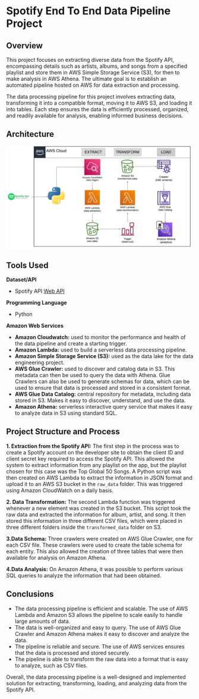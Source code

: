 # Spotify End To End Data Pipeline Project

## Overview

This project focuses on extracting diverse data from the Spotify API, encompassing details such as artists, albums, and songs from a specified playlist and store them in AWS Simple Storage Service (S3), for then to make analysis in AWS Athena. The ultimate goal is to establish an automated pipeline hosted on AWS for data extraction and processing.

The data processing pipeline for this project involves extracting data, transforming it into a compatible format, moving it to AWS S3, and loading it into tables. Each step ensures the data is efficiently processed, organized, and readily available for analysis, enabling informed business decisions.

## Architecture

<img src="assets/pipeline_architecture.jpeg" alt="Pipeline Architecture" width="500">

## Tools Used

**Dataset/API**
- Spotify API [Web API](https://developer.spotify.com/documentation/web-api)

**Programming Language**
 - Python

**Amazon Web Services**
- **Amazon Cloudwatch:** used to monitor the performance and health of the data pipeline and create a starting trigger.
- **Amazon Lambda:** used to build a serverless data processing pipeline.
- **Amazon Simple Storage Service (S3):** used as the data lake for the data engineering project.
- **AWS Glue Crawler:** used to discover and catalog data in S3. This metadata can then be used to query the data with Athena. Glue Crawlers can also be used to generate schemas for data, which can be used to ensure that data is processed and stored in a consistent format.
- **AWS Glue Data Catalog:** central repository for metadata, including data stored in S3. Makes it easy to discover, understand, and use the data.
- **Amazon Athena:** serverless interactive query service that makes it easy to analyze data in S3 using standard SQL.

## Project Structure and Process

**1. Extraction from the Spotify API:** The first step in the process was to create a Spotify account on the developer site to obtain the client ID and client secret key required to access the Spotify API. This allowed the system to extract information from any playlist on the app, but the playlist chosen for this case was the Top Global 50 Songs. A Python script was then created on AWS Lambda to extract the information in JSON format and upload it to an AWS S3 bucket in the `raw_data` folder. This was triggered using Amazon CloudWatch on a daily basis.

**2. Data Transformation:** The second Lambda function was triggered whenever a new element was created in the S3 bucket. This script took the raw data and extracted the information for album, artist, and song. It then stored this information in three different CSV files, which were placed in three different folders inside the `transformed_data` folder on S3.

**3.Data Schema:** Three crawlers were created on AWS Glue Crawler, one for each CSV file. These crawlers were used to create the table schema for each entity. This also allowed the creation of three tables that were then available for analysis on Amazon Athena.

**4.Data Analysis:** On Amazon Athena, it was possible to perform various SQL queries to analyze the information that had been obtained.

## Conclusions

- The data processing pipeline is efficient and scalable. The use of AWS Lambda and Amazon S3 allows the pipeline to scale easily to handle large amounts of data.
- The data is well-organized and easy to query. The use of AWS Glue Crawler and Amazon Athena makes it easy to discover and analyze the data.
- The pipeline is reliable and secure. The use of AWS services ensures that the data is processed and stored securely.
- The pipeline is able to transform the raw data into a format that is easy to analyze, such as CSV files.

Overall, the data processing pipeline is a well-designed and implemented solution for extracting, transforming, loading, and analyzing data from the Spotify API.

